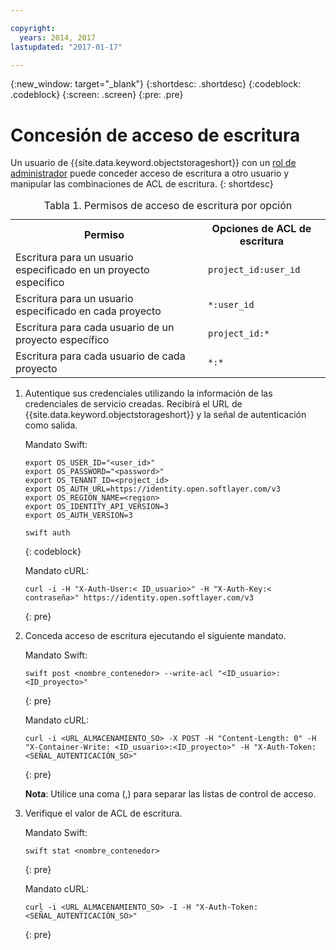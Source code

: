 ```yaml
---

copyright:
  years: 2014, 2017
lastupdated: "2017-01-17"

---
```

{:new_window: target="_blank"}
{:shortdesc: .shortdesc}
{:codeblock: .codeblock}
{:screen: .screen}
{:pre: .pre}


# Concesión de acceso de escritura

Un usuario de {{site.data.keyword.objectstorageshort}} con un [rol de administrador](/docs/services/ObjectStorage/os_access_types.html) puede conceder acceso de escritura a otro usuario y manipular las combinaciones de ACL de escritura.
{: shortdesc}

<table>
<caption> Tabla 1. Permisos de acceso de escritura por opción</caption>
  <tr>
    <th> Permiso </th>
    <th> Opciones de ACL de escritura </th>
  </tr>
  <tr>
    <td> Escritura para un usuario especificado en un proyecto específico </td>
    <td> <code> project_id:user_id </code> </td>
  </tr>
  <tr>
    <td> Escritura para un usuario especificado en cada proyecto </td>
    <td> <code> &#42;:user_id </code> </td>
  </tr>
  <tr>
    <td> Escritura para cada usuario de un proyecto específico </td>
    <td>  <code> project_id:&#42; </code> </td>
  </tr>
  <tr>
    <td> Escritura para cada usuario de cada proyecto </td>
    <td>  <code> &#42;:&#42; </code> </td>
  </tr>
</table>



1. Autentique sus credenciales utilizando la información de las credenciales de servicio creadas.  Recibirá el URL de {{site.data.keyword.objectstorageshort}} y la señal de autenticación como salida.

    Mandato Swift:

    ```
    export OS_USER_ID="<user_id>"
    export OS_PASSWORD="<password>"
    export OS_TENANT_ID=<project_id>
    export OS_AUTH_URL=https://identity.open.softlayer.com/v3
    export OS_REGION_NAME=<region>
    export OS_IDENTITY_API_VERSION=3
    export OS_AUTH_VERSION=3

    swift auth
    ```
    {: codeblock}

    Mandato cURL:

    ```
    curl -i -H "X-Auth-User:< ID_usuario>" -H "X-Auth-Key:< contraseña>" https://identity.open.softlayer.com/v3
    ```
    {: pre}

2. Conceda acceso de escritura ejecutando el siguiente mandato.

    Mandato Swift:

    ```
    swift post <nombre_contenedor> --write-acl "<ID_usuario>:<ID_proyecto>"
    ```
    {: pre}

    Mandato cURL:

    ```
    curl -i <URL_ALMACENAMIENTO_SO> -X POST -H "Content-Length: 0" -H "X-Container-Write: <ID_usuario>:<ID_proyecto>" -H "X-Auth-Token: <SEÑAL_AUTENTICACIÓN_SO>"
    ```
    {: pre}

    **Nota**: Utilice una coma (,) para separar las listas de control de acceso.

3. Verifique el valor de ACL de escritura.

    Mandato Swift:

    ```
    swift stat <nombre_contenedor>
    ```
    {: pre}

    Mandato cURL:

    ```
    curl -i <URL_ALMACENAMIENTO_SO> -I -H "X-Auth-Token:<SEÑAL_AUTENTICACIÓN_SO>"
    ```
    {: pre}
